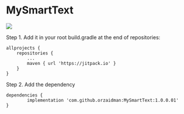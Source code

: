 # MySmartText
[![](https://jitpack.io/v/orzaidman/MySmartText.svg)](https://jitpack.io/#orzaidman/MySmartText)

Step 1. Add it in your root build.gradle at the end of repositories:

	allprojects {
		repositories {
			...
			maven { url 'https://jitpack.io' }
		}
	}
Step 2. Add the dependency

	dependencies {
	        implementation 'com.github.orzaidman:MySmartText:1.0.0.01'
	}
